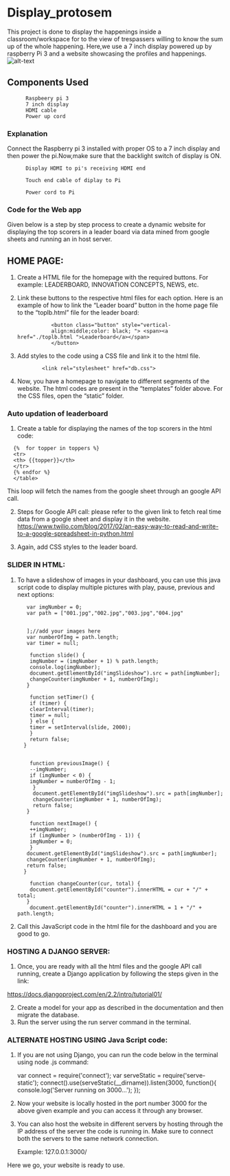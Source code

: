 # Display_protosem
  This project is done to display the happenings inside a classroom/workspace for to the view of trespassers willing to know the sum up of the whole happening. Here,we use a 7 inch display powered up by raspberry Pi 3 and a website showcasing the profiles and happenings.
 ![alt-text](https://github.com/shrinithi24/Display_protosem/blob/master/Pi_display(1).jpg)
## Components Used
          Raspbeery pi 3
          7 inch display
          HDMI cable
          Power up cord
         
### Explanation
  Connect the Raspberry pi 3 installed with proper OS to a 7 inch display and then power the pi.Now,make sure that the backlight switch of display is ON.
  
          Display HDMI to pi's receiving HDMI end
          
          Touch end cable of diplay to Pi
          
          Power cord to Pi
          
### Code for the Web app   
   Given below is a step by step process to create a dynamic website for displaying the top scorers in a leader board via data mined from google sheets and running an in host server.
## HOME PAGE:
        
        
1.	Create a HTML file for the homepage with the required buttons. For example: LEADERBOARD, INNOVATION CONCEPTS, NEWS, etc. 
2.	Link these buttons to the respective html files for each option. Here is an example of how to link the “Leader board” button in the home page file to the “toplb.html” file for the leader board:

                   <button class="button" style="vertical-
                   align:middle;color: black; "> <span><a href="./toplb.html ">Leaderboard</a></span>
                   </button>
                   
 3.	Add styles to the code using a CSS file and link it to the html file.
                
                <link rel="stylesheet" href="db.css">
     
4.	Now, you have a homepage to navigate to different segments of the website. The html codes are present in the “templates” folder above. For the CSS files, open the “static” folder.

### Auto updation of leaderboard

1.	Create a table for displaying the names of the top scorers in the html code:
<table style="width:100%" class="table table bordered table-striped" id="testTable">
                                  
      {%  for topper in toppers %}
      <tr>
      <th> {{topper}}</th>
      </tr>
      {% endfor %}
      </table>
 This loop will fetch the names from the google sheet through an google API call.
 
2.	 Steps for Google API call: please refer to the given link to fetch real time data from a google sheet and display it in the website.
https://www.twilio.com/blog/2017/02/an-easy-way-to-read-and-write-to-a-google-spreadsheet-in-python.html

3.	Again, add CSS styles to the leader board.

### SLIDER IN HTML:
1.	To have a slideshow of images in your dashboard, you can use this java script code to display multiple pictures with play, pause, previous and next options:

           var imgNumber = 0;
           var path = ["001.jpg","002.jpg","003.jpg","004.jpg"

  
           ];//add your images here
           var numberOfImg = path.length;
           var timer = null;

            function slide() {
            imgNumber = (imgNumber + 1) % path.length;
            console.log(imgNumber);
            document.getElementById("imgSlideshow").src = path[imgNumber];
            changeCounter(imgNumber + 1, numberOfImg);
           }
  
            function setTimer() {
            if (timer) {
            clearInterval(timer);
            timer = null;
            } else {
            timer = setInterval(slide, 2000);
            }
            return false;
          }


            function previousImage() {
            --imgNumber;
            if (imgNumber < 0) {
            imgNumber = numberOfImg - 1;
             }
             document.getElementById("imgSlideshow").src = path[imgNumber];
             changeCounter(imgNumber + 1, numberOfImg);
             return false;
           }

            function nextImage() {
            ++imgNumber;
            if (imgNumber > (numberOfImg - 1)) {
            imgNumber = 0;
            }
           document.getElementById("imgSlideshow").src = path[imgNumber];
           changeCounter(imgNumber + 1, numberOfImg);
           return false;
          }

            function changeCounter(cur, total) {
            document.getElementById("counter").innerHTML = cur + "/" + total;
           }
            document.getElementById("counter").innerHTML = 1 + "/" + path.length;
            
2.	Call this JavaScript code in the html file for the dashboard and you are good to go.

### HOSTING A DJANGO SERVER:
1.	Once, you are ready with all the html files and the google API call running, create a Django application by following the steps given in the link:

https://docs.djangoproject.com/en/2.2/intro/tutorial01/

2.	Create a model for your app as described in the documentation and then migrate the database.
3.	Run the server using the run server command in the terminal.

### ALTERNATE HOSTING USING Java Script code:
1.	If you are not using Django, you can run the code below in the terminal using node <name>.js command:
  
       var connect = require('connect');
       var serveStatic = require('serve-static');
       connect().use(serveStatic(__dirname)).listen(3000, function(){
       console.log('Server running on 3000...');
      });

2.	Now your website is locally hosted in the port number 3000 for the above given example and you can access it through any browser.
3.	You can also host the website in different servers by hosting through the IP address of the server the code is running in. Make sure to connect both the servers to the same network connection. 

    Example: 127.0.0.1:3000/


  Here we go, your website is ready to use.


